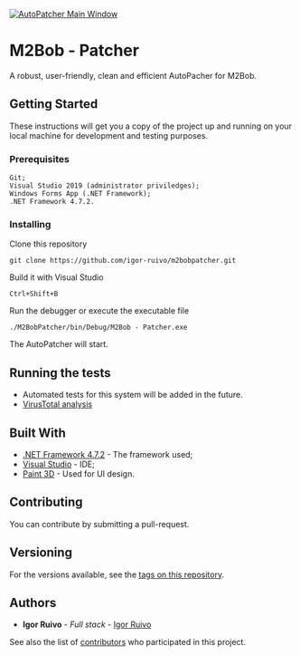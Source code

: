 <a href="https://github.com/igor-ruivo/m2bobpatcher"><img src="https://i.imgur.com/GippTnp.png" title="AutoPatcher Main Window" alt="AutoPatcher Main Window"></a>
# M2Bob - Patcher

A robust, user-friendly, clean and efficient AutoPacher for M2Bob.

## Getting Started

These instructions will get you a copy of the project up and running on your local machine for development and testing purposes.

### Prerequisites

```
Git;
Visual Studio 2019 (administrator priviledges);
Windows Forms App (.NET Framework);
.NET Framework 4.7.2.
```

### Installing

Clone this repository

```
git clone https://github.com/igor-ruivo/m2bobpatcher.git
```

Build it with Visual Studio

```
Ctrl+Shift+B
```

Run the debugger or execute the executable file

```
./M2BobPatcher/bin/Debug/M2Bob - Patcher.exe
```

The AutoPatcher will start.

## Running the tests

* Automated tests for this system will be added in the future.
* [VirusTotal analysis](https://www.virustotal.com/gui/file/9fadc3498b16c79cbdf97a6cbf21c6293f2ecab595cde9f52cb269ee1789a82c/detection)

## Built With

* [.NET Framework 4.7.2](https://dotnet.microsoft.com/download/dotnet-framework/net472) - The framework used;
* [Visual Studio](https://visualstudio.microsoft.com/) - IDE;
* [Paint 3D](https://www.microsoft.com/pt-pt/p/paint-3d/9nblggh5fv99) - Used for UI design.

## Contributing

You can contribute by submitting a pull-request.

## Versioning

For the versions available, see the [tags on this repository](https://github.com/igor-ruivo/m2bobpatcher/tags). 

## Authors

* **Igor Ruivo** - *Full stack* - [Igor Ruivo](https://github.com/PurpleBooth)

See also the list of [contributors](https://github.com/igor-ruivo/m2bobpatcher/contributors) who participated in this project.
